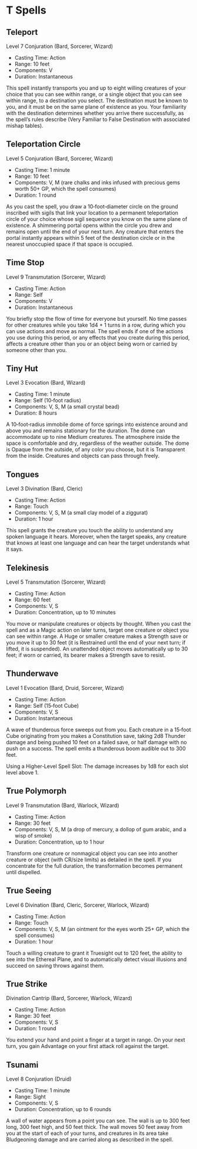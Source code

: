 <!-- Source: docs/SRD_CC_v5.2.1.pdf (T spells) -->

# T Spells

## Teleport
Level 7 Conjuration (Bard, Sorcerer, Wizard)

- Casting Time: Action
- Range: 10 feet
- Components: V
- Duration: Instantaneous

This spell instantly transports you and up to eight willing creatures of your choice that you can see within range, or a single object that you can see within range, to a destination you select. The destination must be known to you, and it must be on the same plane of existence as you. Your familiarity with the destination determines whether you arrive there successfully, as the spell’s rules describe (Very Familiar to False Destination with associated mishap tables).

## Teleportation Circle
Level 5 Conjuration (Bard, Sorcerer, Wizard)

- Casting Time: 1 minute
- Range: 10 feet
- Components: V, M (rare chalks and inks infused with precious gems worth 50+ GP, which the spell consumes)
- Duration: 1 round

As you cast the spell, you draw a 10‑foot‑diameter circle on the ground inscribed with sigils that link your location to a permanent teleportation circle of your choice whose sigil sequence you know on the same plane of existence. A shimmering portal opens within the circle you drew and remains open until the end of your next turn. Any creature that enters the portal instantly appears within 5 feet of the destination circle or in the nearest unoccupied space if that space is occupied.

## Time Stop
Level 9 Transmutation (Sorcerer, Wizard)

- Casting Time: Action
- Range: Self
- Components: V
- Duration: Instantaneous

You briefly stop the flow of time for everyone but yourself. No time passes for other creatures while you take 1d4 + 1 turns in a row, during which you can use actions and move as normal. The spell ends if one of the actions you use during this period, or any effects that you create during this period, affects a creature other than you or an object being worn or carried by someone other than you.

## Tiny Hut
Level 3 Evocation (Bard, Wizard)

- Casting Time: 1 minute
- Range: Self (10‑foot radius)
- Components: V, S, M (a small crystal bead)
- Duration: 8 hours

A 10‑foot‑radius immobile dome of force springs into existence around and above you and remains stationary for the duration. The dome can accommodate up to nine Medium creatures. The atmosphere inside the space is comfortable and dry, regardless of the weather outside. The dome is Opaque from the outside, of any color you choose, but it is Transparent from the inside. Creatures and objects can pass through freely.

## Tongues
Level 3 Divination (Bard, Cleric)

- Casting Time: Action
- Range: Touch
- Components: V, S, M (a small clay model of a ziggurat)
- Duration: 1 hour

This spell grants the creature you touch the ability to understand any spoken language it hears. Moreover, when the target speaks, any creature that knows at least one language and can hear the target understands what it says.

## Telekinesis
Level 5 Transmutation (Sorcerer, Wizard)

- Casting Time: Action
- Range: 60 feet
- Components: V, S
- Duration: Concentration, up to 10 minutes

You move or manipulate creatures or objects by thought. When you cast the spell and as a Magic action on later turns, target one creature or object you can see within range. A Huge or smaller creature makes a Strength save or you move it up to 30 feet (it is Restrained until the end of your next turn; if lifted, it is suspended). An unattended object moves automatically up to 30 feet; if worn or carried, its bearer makes a Strength save to resist.

## Thunderwave
Level 1 Evocation (Bard, Druid, Sorcerer, Wizard)

- Casting Time: Action
- Range: Self (15‑foot Cube)
- Components: V, S
- Duration: Instantaneous

A wave of thunderous force sweeps out from you. Each creature in a 15‑foot Cube originating from you makes a Constitution save, taking 2d8 Thunder damage and being pushed 10 feet on a failed save, or half damage with no push on a success. The spell emits a thunderous boom audible out to 300 feet.

Using a Higher‑Level Spell Slot: The damage increases by 1d8 for each slot level above 1.

## True Polymorph
Level 9 Transmutation (Bard, Warlock, Wizard)

- Casting Time: Action
- Range: 30 feet
- Components: V, S, M (a drop of mercury, a dollop of gum arabic, and a wisp of smoke)
- Duration: Concentration, up to 1 hour

Transform one creature or nonmagical object you can see into another creature or object (with CR/size limits) as detailed in the spell. If you concentrate for the full duration, the transformation becomes permanent until dispelled.

## True Seeing
Level 6 Divination (Bard, Cleric, Sorcerer, Warlock, Wizard)

- Casting Time: Action
- Range: Touch
- Components: V, S, M (an ointment for the eyes worth 25+ GP, which the spell consumes)
- Duration: 1 hour

Touch a willing creature to grant it Truesight out to 120 feet, the ability to see into the Ethereal Plane, and to automatically detect visual illusions and succeed on saving throws against them.

## True Strike
Divination Cantrip (Bard, Sorcerer, Warlock, Wizard)

- Casting Time: Action
- Range: 30 feet
- Components: V, S
- Duration: 1 round

You extend your hand and point a finger at a target in range. On your next turn, you gain Advantage on your first attack roll against the target.

## Tsunami
Level 8 Conjuration (Druid)

- Casting Time: 1 minute
- Range: Sight
- Components: V, S
- Duration: Concentration, up to 6 rounds

A wall of water appears from a point you can see. The wall is up to 300 feet long, 300 feet high, and 50 feet thick. The wall moves 50 feet away from you at the start of each of your turns, and creatures in its area take Bludgeoning damage and are carried along as described in the spell.
